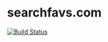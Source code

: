 # searchfavs.com

[![Build Status](https://travis-ci.org/carlosvillu/searchfavs.com.svg?branch=master)](https://travis-ci.org/carlosvillu/searchfavs.com)
